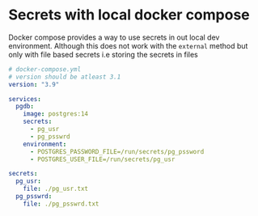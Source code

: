 # Secrets with local docker compose

Docker compose provides a way to use secrets in out local dev environment. Although this does not work with the `external` method but only with file based secrets i.e storing the secrets in files

```yml
# docker-compose.yml
# version should be atleast 3.1
version: "3.9"

services:
  pgdb:
    image: postgres:14
    secrets:
      - pg_usr
      - pg_psswrd
    environment:
      - POSTGRES_PASSWORD_FILE=/run/secrets/pg_pssword
      - POSTGRES_USER_FILE=/run/secrets/pg_usr

secrets:
  pg_usr:
    file: ./pg_usr.txt
  pg_psswrd:
    file: ./pg_psswrd.txt
```
